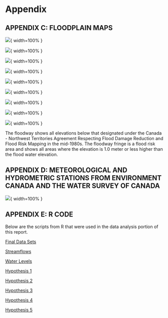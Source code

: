 ---
---

# Appendix

## APPENDIX C: FLOODPLAIN MAPS

![](figures/AppendixC_1a.png){ width=100% }

![](figures/AppendixC_2a.png){ width=100% }

![](figures/AppendixC_3a.png){ width=100% }

![](figures/AppendixC_4a.png){ width=100% }

![](figures/AppendixC_5a.png){ width=100% }

![](figures/AppendixC_6a.png){ width=100% }

![](figures/AppendixC_7a.png){ width=100% }

![](figures/AppendixC_8a.png){ width=100% }

![](figures/AppendixC_9a.png){ width=100% }

The floodway shows all elevations below that designated under the Canada - Northwest Territories Agreement Respecting Flood Damage Reduction and Flood Risk Mapping in the mid-1980s. The floodway fringe is a flood risk area and shows all areas where the elevation is 1.0 meter or less higher than the flood water elevation.


## APPENDIX D: METEOROLOGICAL AND HYDROMETRIC STATIONS FROM ENVIRONMENT CANADA AND THE WATER SURVEY OF CANADA

![](figures/AppendixD.png){ width=100% }


## APPENDIX E: R CODE

Below are the scripts from R that were used in the data analysis portion of this report.

[Final Data Sets](scripts/FinalDataSets.rmd)

[Streamflows](scripts/Streamflow.rmd)

[Water Levels](scripts/waLevels.rmd)

[Hypothesis 1](scripts/Hypothesis1.rmd)

[Hypothesis 2](scripts/Hypothesis2.rmd)

[Hypothesis 3](scripts/Hypothesis3.rmd)

[Hypothesis 4](scripts/Hypothesis4.rmd)

[Hypothesis 5](scripts/Hypothesis5.rmd)
